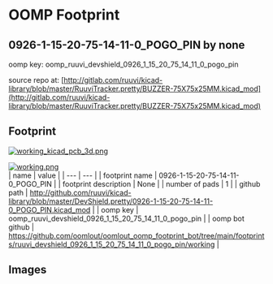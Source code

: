 # OOMP Footprint  
## 0926-1-15-20-75-14-11-0_POGO_PIN  by none  
  
oomp key: oomp_ruuvi_devshield_0926_1_15_20_75_14_11_0_pogo_pin  
  
source repo at: [http://gitlab.com/ruuvi/kicad-library/blob/master/RuuviTracker.pretty/BUZZER-75X75x25MM.kicad_mod](http://gitlab.com/ruuvi/kicad-library/blob/master/RuuviTracker.pretty/BUZZER-75X75x25MM.kicad_mod)  
## Footprint  
  
[![working_kicad_pcb_3d.png](working_kicad_pcb_3d_600.png)](working_kicad_pcb_3d.png)  
  
[![working.png](working_600.png)](working.png)  
| name | value | 
| --- | --- | 
| footprint name | 0926-1-15-20-75-14-11-0_POGO_PIN | 
| footprint description | None | 
| number of pads | 1 | 
| github path | http://github.com/ruuvi/kicad-library/blob/master/DevShield.pretty/0926-1-15-20-75-14-11-0_POGO_PIN.kicad_mod | 
| oomp key | oomp_ruuvi_devshield_0926_1_15_20_75_14_11_0_pogo_pin | 
| oomp bot github | https://github.com/oomlout/oomlout_oomp_footprint_bot/tree/main/footprints/ruuvi_devshield_0926_1_15_20_75_14_11_0_pogo_pin/working | 
## Images  
